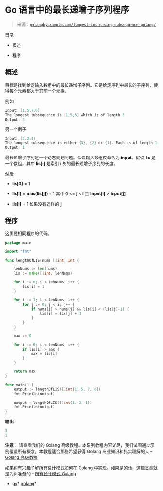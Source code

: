 <!--yml

类别: 未分类

日期：2024-10-13 06:46:28

-->

# Go 语言中的最长递增子序列程序

> 来源：[`golangbyexample.com/longest-increasing-subsequence-golang/`](https://golangbyexample.com/longest-increasing-subsequence-golang/)

目录

+   概述

+   程序

## **概述**

目标是找到给定输入数组中的最长递增子序列。它是给定序列中最长的子序列，使得每个元素都大于其前一个元素。

例如

```go
Input: [1,5,7,6]
The longest subsequence is [1,5,6] which is of length 3
Output: 3
```

另一个例子

```go
Input: [3,2,1]
The longest subsequence is either {3}, {2} or {1}. Each is of length 1
Output: 1
```

最长递增子序列是一个动态规划问题。假设输入数组仅命名为 **input**。假设 **lis** 是一个数组，其中 **lis[i]** 是索引 **i** 处的最长递增子序列的长度。

然后

+   **lis[0]** = 1

+   **lis[i]** = **max(lis[j])** + 1 其中 0 <= **j** < **i** 且 **input[i]** > **input[j]**

+   **lis[i]** = 1 如果没有这样的 **j**

## **程序**

这里是相同程序的代码。

```go
package main

import "fmt"

func lengthOfLIS(nums []int) int {

	lenNums := len(nums)
	lis := make([]int, lenNums)

	for i := 0; i < lenNums; i++ {
		lis[i] = 1
	}

	for i := 1; i < lenNums; i++ {
		for j := 0; j < i; j++ {
			if nums[i] > nums[j] && lis[i] < (lis[j]+1) {
				lis[i] = lis[j] + 1
			}
		}
	}

	max := 0

	for i := 0; i < lenNums; i++ {
		if lis[i] > max {
			max = lis[i]
		}
	}

	return max
}

func main() {
	output := lengthOfLIS([]int{1, 5, 7, 6})
	fmt.Println(output)

	output = lengthOfLIS([]int{3, 2, 1})
	fmt.Println(output)
}
```

**输出**

```go
3
1
```

**注意：** 请查看我们的 Golang 高级教程。本系列教程内容详尽，我们试图通过示例覆盖所有概念。本教程适合那些希望获得 Golang 专业知识和扎实理解的人 – [Golang 高级教程](https://golangbyexample.com/golang-comprehensive-tutorial/)

如果你有兴趣了解所有设计模式如何在 Golang 中实现。如果是的话，这篇文章就是为你准备的 – [所有设计模式 Golang](https://golangbyexample.com/all-design-patterns-golang/)

+   [go](https://golangbyexample.com/tag/go/)*   [golang](https://golangbyexample.com/tag/golang/)*
